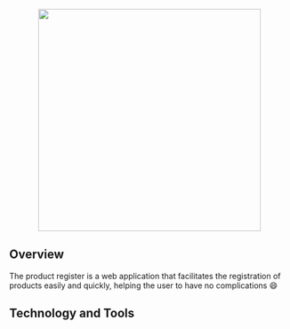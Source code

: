 <p align="center">
  <img src="https://user-images.githubusercontent.com/79415128/148538300-0bb2ae49-3120-408c-92d0-740f576e9b32.png" width="400" height="400"/>
</p>

<h2>Overview</h2>
The product register is a web application that facilitates the registration of products easily and quickly, helping the user to have no complications 😄

<h2>Technology and Tools</h2
  
<img src="https://cdn.jsdelivr.net/gh/devicons/devicon/icons/rails/rails-plain-wordmark.svg" width="50" height="50"/>
